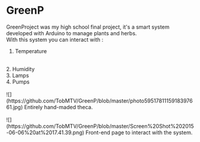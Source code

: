 # GreenP
GreenProject was my high school final project, it's a smart system developed with Arduino to manage plants and herbs.
<br />
With this system you can interact with :
<br />
1. Temperature
<br />
2. Humidity
<br />
3. Lamps
<br />
4. Pumps
<br />
<br />
![](https://github.com/TobMTV/GreenP/blob/master/photo5951781115918397661.jpg)
Entirely hand-maded theca.
<br />
<br />
![](https://github.com/TobMTV/GreenP/blob/master/Screen%20Shot%202015-06-06%20at%2017.41.39.png)
Front-end page to interact with the system.
